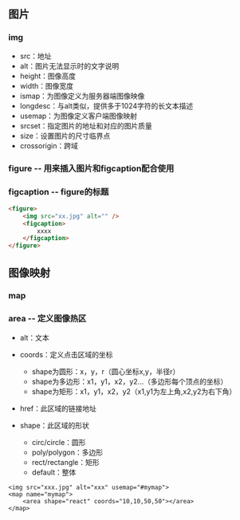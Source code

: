 ## 图片

### img

* src：地址
* alt：图片无法显示时的文字说明
* height：图像高度
* width：图像宽度
* ismap：为图像定义为服务器端图像映像
* longdesc：与alt类似，提供多于1024字符的长文本描述
* usemap：为图像定义客户端图像映射
* srcset：指定图片的地址和对应的图片质量
* size：设置图片的尺寸临界点
* crossorigin：跨域

### figure -- 用来插入图片和figcaption配合使用

### figcaption -- figure的标题

```markdown
<figure>
    <img src="xx.jpg" alt="" />
    <figcaption>
        xxxx
    </figcaption>
</figure>
```

## 图像映射

### map

### area -- 定义图像热区

* alt：文本
* coords：定义点击区域的坐标
  * shape为圆形：x，y，r（圆心坐标x,y，半径r）
  * shape为多边形：x1，y1，x2，y2...（多边形每个顶点的坐标）
  * shape为矩形：x1，y1，x2，y2（x1,y1为左上角,x2,y2为右下角）
* href：此区域的链接地址

* shape：此区域的形状

  * circ/circle：圆形
  * poly/polygon：多边形
  * rect/rectangle：矩形
  * default：整体

```
<img src="xxx.jpg" alt="xxx" usemap="#mymap">
<map name="mymap">
    <area shape="react" coords="10,10,50,50"></area>
</map>
```



